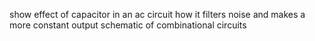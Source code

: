  show effect of capacitor in an ac circuit how it filters noise and makes a more constant output
 schematic of combinational circuits

